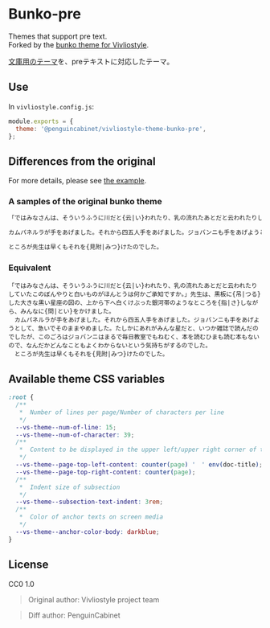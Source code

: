 # Bunko-pre

Themes that support pre text.     
Forked by the [bunko theme for Vivliostyle](https://github.com/PenguinCabinet/vivliostyle-themes/tree/main/packages/@vivliostyle/theme-bunko).

[文庫用のテーマ](https://github.com/PenguinCabinet/vivliostyle-themes/tree/main/packages/@vivliostyle/theme-bunko)を、preテキストに対応したテーマ。

## Use

In `vivliostyle.config.js`:

```js
module.exports = {
  theme: '@penguincabinet/vivliostyle-theme-bunko-pre',
};
```

## Differences from the original
For more details, please see [the example](./example/bunko.md).
### A samples of the original bunko theme
```markdown
「ではみなさんは、そういうふうに川だと{云|い}われたり、乳の流れたあとだと云われたりしていたこのぼんやりと白いものがほんとうは何かご承知ですか。」先生は、黒板に{吊|つる}した大きな黒い星座の図の、上から下へ白くけぶった銀河帯のようなところを{指|さ}しながら、みんなに{問|とい}をかけました。

カムパネルラが手をあげました。それから四五人手をあげました。ジョバンニも手をあげようとして、急いでそのままやめました。たしかにあれがみんな星だと、いつか雑誌で読んだのでしたが、このごろはジョバンニはまるで毎日教室でもねむく、本を読むひまも読む本もないので、なんだかどんなこともよくわからないという気持ちがするのでした。

ところが先生は早くもそれを{見附|みつ}けたのでした。
```
### Equivalent
```
「ではみなさんは、そういうふうに川だと{云|い}われたり、乳の流れたあとだと云われたりしていたこのぼんやりと白いものがほんとうは何かご承知ですか。」先生は、黒板に{吊|つる}した大きな黒い星座の図の、上から下へ白くけぶった銀河帯のようなところを{指|さ}しながら、みんなに{問|とい}をかけました。
　カムパネルラが手をあげました。それから四五人手をあげました。ジョバンニも手をあげようとして、急いでそのままやめました。たしかにあれがみんな星だと、いつか雑誌で読んだのでしたが、このごろはジョバンニはまるで毎日教室でもねむく、本を読むひまも読む本もないので、なんだかどんなこともよくわからないという気持ちがするのでした。
　ところが先生は早くもそれを{見附|みつ}けたのでした。
```

## Available theme CSS variables

```css
:root {
  /**
   *  Number of lines per page/Number of characters per line
   */
  --vs-theme--num-of-line: 15;
  --vs-theme--num-of-character: 39;
  /**
   *  Content to be displayed in the upper left/upper right corner of the page spread
   */
  --vs-theme--page-top-left-content: counter(page) '　' env(doc-title);
  --vs-theme--page-top-right-content: counter(page);
  /**
   *  Indent size of subsection
   */
  --vs-theme--subsection-text-indent: 3rem;
  /**
   *  Color of anchor texts on screen media
   */
  --vs-theme--anchor-color-body: darkblue;
}
```

## License

CC0 1.0

> Original author: Vivliostyle project team

> Diff author: PenguinCabinet
